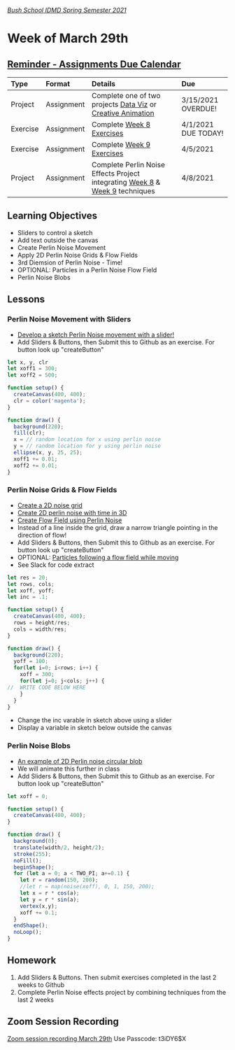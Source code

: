 [_Bush School IDMD Spring Semester 2021_](https://chandrunarayan.github.io/idmd/)

# Week of March 29th

## [Reminder - Assignments Due Calendar](https://bush.myschoolapp.com/lms-assignment/assignment-center/course/110760511/0)

| Type | Format | Details |  Due
|  :--- |  :--- |  :--- |  :---
|  Project  |  Assignment |  Complete one of two projects [Data Viz](https://chandrunarayan.github.io/idmd/lessons/week5/homework/data-visualization) or [Creative Animation](https://chandrunarayan.github.io/idmd/lessons/week5/homework/creative-animation.html) |  3/15/2021 OVERDUE!
|  Exercise  |  Assignment |  Complete [Week 8 Exercises](https://chandrunarayan.github.io/idmd/lessons/week8/) |  4/1/2021 DUE TODAY!
|  Exercise  |  Assignment |  Complete [Week 9 Exercises](https://chandrunarayan.github.io/idmd/lessons/week9/) |  4/5/2021
|  Project  |  Assignment |  Complete Perlin Noise Effects Project integrating [Week 8](https://chandrunarayan.github.io/idmd/lessons/week8/) & [Week 9](https://chandrunarayan.github.io/idmd/lessons/week9/) techniques| 4/8/2021

## Learning Objectives

* Sliders to control a sketch
* Add text outside the canvas
* Create Perlin Noise Movement
* Apply 2D Perlin Noise Grids & Flow Fields
* 3rd Diemsion of Perlin Noise - Time!
* OPTIONAL: Particles in a Perlin Noise Flow Field
* Perlin Noise Blobs

## Lessons

### Perlin Noise Movement with Sliders
* [Develop a sketch Perlin Noise movement with a slider!](https://editor.p5js.org/cnarayan/present/QydpnqtQZ)
* Add Sliders & Buttons, then Submit this to Github as an exercise. For button look up "createButton"

```javascript
let x, y, clr
let xoff1 = 300;
let xoff2 = 500;

function setup() {
  createCanvas(400, 400);
  clr = color('magenta');
}

function draw() {
  background(220);
  fill(clr);
  x = // random location for x using perlin noise
  y = // random location for y using perlin noise
  ellipse(x, y, 25, 25);
  xoff1 += 0.01;
  xoff2 += 0.01;
}
```

### Perlin Noise Grids & Flow Fields
* [Create a 2D noise grid](https://editor.p5js.org/cnarayan/present/Fc8AufHwQ)
* [Create 2D perlin noise with time in 3D](https://editor.p5js.org/cnarayan/present/5JeDU4VDt)
* [Create Flow Field using Perlin Noise](https://editor.p5js.org/cnarayan/present/tur3F4Wct)
* Instead of a line inside the grid, draw a narrow triangle pointing in the direction of flow!
* Add Sliders & Buttons, then Submit this to Github as an exercise. For button look up "createButton"
* OPTIONAL: [Particles following a flow field while moving](https://editor.p5js.org/cnarayan/present/wOc8Ih813)
* See Slack for code extract


```javascript
let res = 20;
let rows, cols;
let xoff, yoff;
let inc = .1;

function setup() {
  createCanvas(400, 400);
  rows = height/res;
  cols = width/res;
}

function draw() {
  background(220);
  yoff = 100;
  for(let i=0; i<rows; i++) {
    xoff = 300;
    for(let j=0; j<cols; j++) {
//  WRITE CODE BELOW HERE
    }
  }
}
```
* Change the inc varable in sketch above using a slider
* Display a variable in sketch below outside the canvas

### Perlin Noise Blobs
* [An example of 2D Perlin noise circular blob](https://editor.p5js.org/cnarayan/present/8zlPoaYqd)
* We will animate this further in class
* Add Sliders & Buttons, then Submit this to Github as an exercise. For button look up "createButton"

```javascript
let xoff = 0;

function setup() {
  createCanvas(400, 400);
}

function draw() {
  background(0);
  translate(width/2, height/2);
  stroke(255);
  noFill();
  beginShape();
  for (let a = 0; a < TWO_PI; a+=0.1) {
    let r = random(150, 200);
    //let r = map(noise(xoff), 0, 1, 150, 200);
    let x = r * cos(a);
    let y = r * sin(a);
    vertex(x,y);
    xoff += 0.1;
  }
  endShape();
  noLoop();
}
```

## Homework
1. Add Sliders & Buttons. Then submit exercises completed in the last 2 weeks to Github
1. Complete Perlin Noise effects project by combining techniques from the last 2 weeks

## Zoom Session Recording
[Zoom session recording March 29th](https://zoom.us/rec/share/kC3ncHbdbJYYNJaCbVJL5YUMijbZsydunT1e4e57UMcBG5k4Qah38aPNlvxb2RcD.dGEegCDJVchZGd7S)
Use Passcode: t3iDY6$X 


